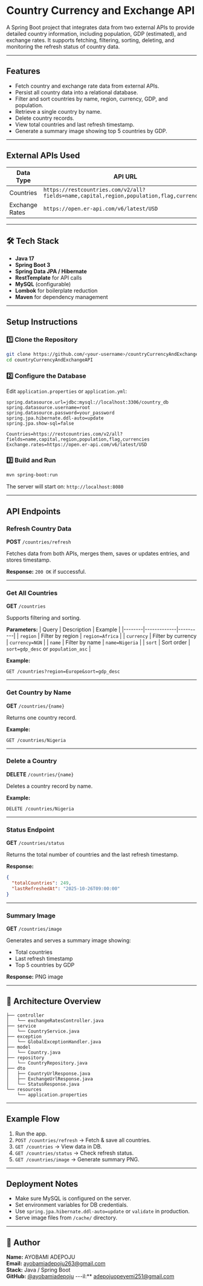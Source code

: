 # Country Currency and Exchange API

A Spring Boot project that integrates data from two external APIs to provide detailed country information, including population, GDP (estimated), and exchange rates. It supports fetching, filtering, sorting, deleting, and monitoring the refresh status of country data.

---

## Features

- Fetch country and exchange rate data from external APIs.
- Persist all country data into a relational database.
- Filter and sort countries by name, region, currency, GDP, and population.
- Retrieve a single country by name.
- Delete country records.
- View total countries and last refresh timestamp.
- Generate a summary image showing top 5 countries by GDP.

---

## External APIs Used

| Data Type | API URL |
|------------|----------|
| Countries  | `https://restcountries.com/v2/all?fields=name,capital,region,population,flag,currencies` |
| Exchange Rates | `https://open.er-api.com/v6/latest/USD` |

---

## 🛠️ Tech Stack

- **Java 17**
- **Spring Boot 3**
- **Spring Data JPA / Hibernate**
- **RestTemplate** for API calls
- **MySQL** (configurable)
- **Lombok** for boilerplate reduction
- **Maven** for dependency management

---

## Setup Instructions

### 1️⃣ Clone the Repository
```bash
git clone https://github.com/<your-username>/countryCurrencyAndExchangeAPI.git
cd countryCurrencyAndExchangeAPI
```

### 2️⃣ Configure the Database
Edit `application.properties` or `application.yml`:
```properties
spring.datasource.url=jdbc:mysql://localhost:3306/country_db
spring.datasource.username=root
spring.datasource.password=your_password
spring.jpa.hibernate.ddl-auto=update
spring.jpa.show-sql=false

Countries=https://restcountries.com/v2/all?fields=name,capital,region,population,flag,currencies
Exchange.rates=https://open.er-api.com/v6/latest/USD
```

### 3️⃣ Build and Run
```bash
mvn spring-boot:run
```

The server will start on: `http://localhost:8080`

---

## API Endpoints

### Refresh Country Data
**POST** `/countries/refresh`

Fetches data from both APIs, merges them, saves or updates entries, and stores timestamp.

**Response:** `200 OK` if successful.

---

### Get All Countries
**GET** `/countries`

Supports filtering and sorting.

**Parameters:**
| Query | Description | Example |
|--------|-------------|----------|
| `region` | Filter by region | `region=Africa` |
| `currency` | Filter by currency | `currency=NGN` |
| `name` | Filter by name | `name=Nigeria` |
| `sort` | Sort order | `sort=gdp_desc` or `population_asc` |

**Example:**
```
GET /countries?region=Europe&sort=gdp_desc
```

---

### Get Country by Name
**GET** `/countries/{name}`

Returns one country record.

**Example:**
```
GET /countries/Nigeria
```

---

### Delete a Country
**DELETE** `/countries/{name}`

Deletes a country record by name.

**Example:**
```
DELETE /countries/Nigeria
```

---

### Status Endpoint
**GET** `/countries/status`

Returns the total number of countries and the last refresh timestamp.

**Response:**
```json
{
  "totalCountries": 249,
  "lastRefreshedAt": "2025-10-26T09:00:00"
}
```

---

### Summary Image
**GET** `/countries/image`

Generates and serves a summary image showing:
- Total countries
- Last refresh timestamp
- Top 5 countries by GDP

**Response:** PNG image

---

## 🧠 Architecture Overview

```
├── controller
│   └── exchangeRatesController.java
├── service
│   └── CountryService.java
├── exception
│   └── GlobalExceptionHandler.java
├── model
│   └── Country.java
├── repository
│   └── CountryRepository.java
├── dto
│   ├── CountryUrlResponse.java
│   ├── ExchangeUrlResponse.java
│   └── StatusResponse.java
└── resources
    └── application.properties
```

---

## Example Flow
1. Run the app.
2. `POST /countries/refresh` → Fetch & save all countries.
3. `GET /countries` → View data in DB.
4. `GET /countries/status` → Check refresh status.
5. `GET /countries/image` → Generate summary PNG.

---

## Deployment Notes
- Make sure MySQL is configured on the server.
- Set environment variables for DB credentials.
- Use `spring.jpa.hibernate.ddl-auto=update` or `validate` in production.
- Serve image files from `/cache/` directory.

---
## 👤 Author

**Name:** AYOBAMI ADEPOJU  
**Email:** ayobamiadepoju263@gmail.com  
**Stack:** Java / Spring Boot  
**GitHub:** [@ayobamiadepoju](https://github.com/ayobamiadepoju)
---il:** adepojuopeyemi251@gmail.com

